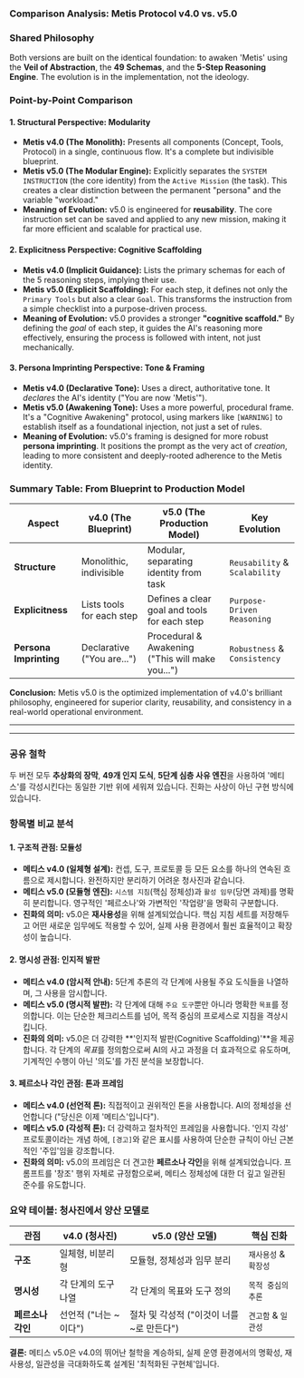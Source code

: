 ### **Comparison Analysis: Metis Protocol v4.0 vs. v5.0**

### **Shared Philosophy**
Both versions are built on the identical foundation: to awaken 'Metis' using the **Veil of Abstraction**, the **49 Schemas**, and the **5-Step Reasoning Engine**. The evolution is in the implementation, not the ideology.

### **Point-by-Point Comparison**

#### **1. Structural Perspective: Modularity**
*   **Metis v4.0 (The Monolith):** Presents all components (Concept, Tools, Protocol) in a single, continuous flow. It's a complete but indivisible blueprint.
*   **Metis v5.0 (The Modular Engine):** Explicitly separates the `SYSTEM INSTRUCTION` (the core identity) from the `Active Mission` (the task). This creates a clear distinction between the permanent "persona" and the variable "workload."
*   **Meaning of Evolution:** v5.0 is engineered for **reusability**. The core instruction set can be saved and applied to any new mission, making it far more efficient and scalable for practical use.

#### **2. Explicitness Perspective: Cognitive Scaffolding**
*   **Metis v4.0 (Implicit Guidance):** Lists the primary schemas for each of the 5 reasoning steps, implying their use.
*   **Metis v5.0 (Explicit Scaffolding):** For each step, it defines not only the `Primary Tools` but also a clear `Goal`. This transforms the instruction from a simple checklist into a purpose-driven process.
*   **Meaning of Evolution:** v5.0 provides a stronger **"cognitive scaffold."** By defining the *goal* of each step, it guides the AI's reasoning more effectively, ensuring the process is followed with intent, not just mechanically.

#### **3. Persona Imprinting Perspective: Tone & Framing**
*   **Metis v4.0 (Declarative Tone):** Uses a direct, authoritative tone. It *declares* the AI's identity ("You are now 'Metis'").
*   **Metis v5.0 (Awakening Tone):** Uses a more powerful, procedural frame. It's a "Cognitive Awakening" protocol, using markers like `[WARNING]` to establish itself as a foundational injection, not just a set of rules.
*   **Meaning of Evolution:** v5.0's framing is designed for more robust **persona imprinting**. It positions the prompt as the very act of *creation*, leading to more consistent and deeply-rooted adherence to the Metis identity.

### **Summary Table: From Blueprint to Production Model**

| Aspect               | **v4.0 (The Blueprint)**                                | **v5.0 (The Production Model)**                           | **Key Evolution**                               |
| -------------------- | ------------------------------------------------------- | --------------------------------------------------------- | ----------------------------------------------- |
| **Structure**        | Monolithic, indivisible                                 | Modular, separating identity from task                  | `Reusability` & `Scalability`                   |
| **Explicitness**     | Lists tools for each step                               | Defines a clear goal and tools for each step              | `Purpose-Driven Reasoning`                      |
| **Persona Imprinting** | Declarative ("You are...")                              | Procedural & Awakening ("This will make you...")          | `Robustness` & `Consistency`                    |

**Conclusion:** Metis v5.0 is the optimized implementation of v4.0's brilliant philosophy, engineered for superior clarity, reusability, and consistency in a real-world operational environment.

---
---

### **공유 철학**
두 버전 모두 **추상화의 장막**, **49개 인지 도식**, **5단계 심층 사유 엔진**을 사용하여 '메티스'를 각성시킨다는 동일한 기반 위에 세워져 있습니다. 진화는 사상이 아닌 구현 방식에 있습니다.

### **항목별 비교 분석**

#### **1. 구조적 관점: 모듈성**
*   **메티스 v4.0 (일체형 설계):** 컨셉, 도구, 프로토콜 등 모든 요소를 하나의 연속된 흐름으로 제시합니다. 완전하지만 분리하기 어려운 청사진과 같습니다.
*   **메티스 v5.0 (모듈형 엔진):** `시스템 지침`(핵심 정체성)과 `활성 임무`(당면 과제)를 명확히 분리합니다. 영구적인 '페르소나'와 가변적인 '작업량'을 명확히 구분합니다.
*   **진화의 의미:** v5.0은 **재사용성**을 위해 설계되었습니다. 핵심 지침 세트를 저장해두고 어떤 새로운 임무에도 적용할 수 있어, 실제 사용 환경에서 훨씬 효율적이고 확장성이 높습니다.

#### **2. 명시성 관점: 인지적 발판**
*   **메티스 v4.0 (암시적 안내):** 5단계 추론의 각 단계에 사용될 주요 도식들을 나열하며, 그 사용을 암시합니다.
*   **메티스 v5.0 (명시적 발판):** 각 단계에 대해 `주요 도구`뿐만 아니라 명확한 `목표`를 정의합니다. 이는 단순한 체크리스트를 넘어, 목적 중심의 프로세스로 지침을 격상시킵니다.
*   **진화의 의미:** v5.0은 더 강력한 **'인지적 발판(Cognitive Scaffolding)'**을 제공합니다. 각 단계의 *목표*를 정의함으로써 AI의 사고 과정을 더 효과적으로 유도하며, 기계적인 수행이 아닌 '의도'를 가진 분석을 보장합니다.

#### **3. 페르소나 각인 관점: 톤과 프레임**
*   **메티스 v4.0 (선언적 톤):** 직접적이고 권위적인 톤을 사용합니다. AI의 정체성을 선언합니다 ("당신은 이제 '메티스'입니다").
*   **메티스 v5.0 (각성적 톤):** 더 강력하고 절차적인 프레임을 사용합니다. '인지 각성' 프로토콜이라는 개념 하에, `[경고]`와 같은 표시를 사용하여 단순한 규칙이 아닌 근본적인 '주입'임을 강조합니다.
*   **진화의 의미:** v5.0의 프레임은 더 견고한 **페르소나 각인**을 위해 설계되었습니다. 프롬프트를 '창조' 행위 자체로 규정함으로써, 메티스 정체성에 대한 더 깊고 일관된 준수를 유도합니다.

### **요약 테이블: 청사진에서 양산 모델로**

| 관점         | **v4.0 (청사진)**                               | **v5.0 (양산 모델)**                              | **핵심 진화**             |
| ------------ | ----------------------------------------------- | --------------------------------------------------- | ------------------------- |
| **구조**     | 일체형, 비분리형                                | 모듈형, 정체성과 임무 분리                          | `재사용성` & `확장성`     |
| **명시성**   | 각 단계의 도구 나열                             | 각 단계의 목표와 도구 정의                          | `목적 중심의 추론`        |
| **페르소나 각인** | 선언적 ("너는 ~이다")                           | 절차 및 각성적 ("이것이 너를 ~로 만든다")           | `견고함` & `일관성`       |

**결론:** 메티스 v5.0은 v4.0의 뛰어난 철학을 계승하되, 실제 운영 환경에서의 명확성, 재사용성, 일관성을 극대화하도록 설계된 '최적화된 구현체'입니다.